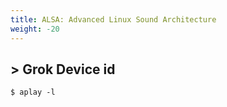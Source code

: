```yaml
---
title: ALSA: Advanced Linux Sound Architecture
weight: -20
---
```


## > Grok Device id
    $ aplay -l
